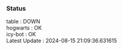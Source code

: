 ### Status


table : DOWN  
hogwarts : OK  
icy-bot : OK  
Latest Update : 2024-08-15 21:09:36.631615
